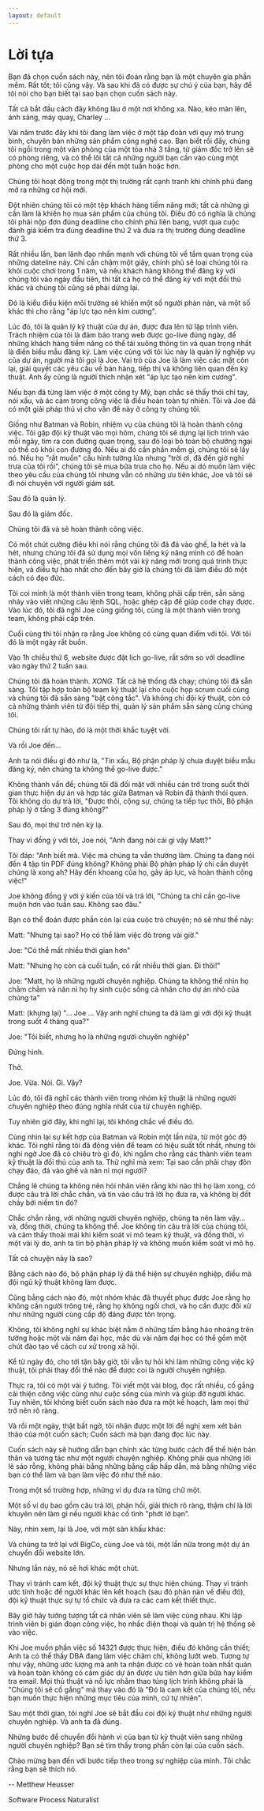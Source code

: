 ```yaml
---
layout: default
---
```


# Lời tựa

Bạn đã chọn cuốn sách này, nên tôi đoán rằng bạn là một chuyên gia phần mềm. Rất tốt; tôi cũng vậy. Và sau khi đã có được sự chú ý của bạn, hãy để tôi nói cho bạn biết tại sao bạn chọn cuốn sách này.

Tất cả bắt đầu cách đây không lâu ở một nơi không xa. Nào, kéo màn lên, ánh sáng, máy quay, Charley ...

Vài năm trước đây khi tôi đang làm việc ở một tập đoàn với quy mô trung bình, chuyên bán những sản phẩm công nghệ cao. Bạn biết rồi đấy, chúng tôi ngồi trong một văn phòng của một tòa nhà 3 tầng, từ giám đốc trở lên sẽ có phòng riêng, và có thể lôi tất cả những người bạn cần vào cùng một phòng cho một cuộc họp dài đến một tuần hoặc hơn.

Chúng tôi hoạt động trong một thị trường rất cạnh tranh khi chính phủ đang mở ra những cơ hội mới.

Đột nhiên chúng tôi có một tệp khách hàng tiềm năng mới; tất cả những gì cần làm là khiến họ mua sản phẩm của chúng tôi. Điều đó có nghĩa là chúng tôi phải nộp đơn đúng deadline cho chính phủ liên bang, vượt qua cuộc đánh giá kiểm tra đúng deadline thứ 2 và đưa ra thị trường đúng deadline thứ 3.

Rất nhiều lần, ban lãnh đạo nhấn mạnh với chúng tôi về tầm quan trọng của những dateline này. Chỉ cần chậm một giây, chính phủ sẽ loại chúng tôi ra khỏi cuộc chơi trong 1 năm, và nếu khách hàng không thể đăng ký với chúng tôi vào ngày đầu tiên, thì tất cả họ có thể đăng ký với một đối thủ khác và chúng tôi cũng sẽ phải dừng lại.

Đó là kiểu điều kiện môi trường sẽ khiến một số người phàn nàn, và một số khác thì cho rằng "áp lực tạo nên kim cương".

Lúc đó, tôi là quản lý kỹ thuật của dự án, được đưa lên từ lập trình viên. Trách nhiệm của tôi là đảm bảo trang web được go-live đúng ngày, để những khách hàng tiềm năng có thể tải xuông thông tin và quan trọng nhất là điền biểu mẫu đăng ký. Làm việc cùng với tôi lúc này là quản lý nghiệp vụ của dự án, người mà tôi gọi là Joe. Vai trò của Joe là làm việc các mặt còn lại, giải quyết các yêu cầu về bán hàng, tiếp thị và không liên quan đến ký thuật. Anh ấy cũng là người thích nhận xét "áp lực tạo nên kim cương".

Nếu bạn đã từng làm việc ở một công ty Mỹ, bạn chắc sẽ thấy thói chỉ tay, nói xấu, và ác cảm trong công việc là điều hoàn toàn tự nhiên. Tôi và Joe đã có một giải pháp thú vị cho vấn đề này ở công ty chúng tôi.

Giống như Batman và Robin, nhiệm vụ của chúng tôi là hoàn thành công việc. Tôi gặp đội kỹ thuật vào mọi hôm, chúng tôi sẽ dựng lại lịch trình vào mỗi ngày, tìm ra con đường quan trọng, sau đó loại bỏ toàn bộ chướng ngại có thể có khỏi con đường đó. Nếu ai đó cần phần mềm gì, chúng tôi sẽ lấy nó. Nếu họ "rất muốn" cấu hình tường lửa nhưng "trời ơi, đã đến giờ nghỉ trưa của tôi rồi", chúng tôi sẽ mua bữa trưa cho họ. Nếu ai dó muốn làm việc theo yêu cầu của chúng tôi nhưng vẫn có những ưu tiên khác, Joe và tôi sẽ đi nói chuyện với người giám sát.

Sau đó là quản lý.

Sau đó là giảm đốc.

Chúng tôi đã và sẽ hoàn thành công việc.

Có một chút cường điệu khi nói rằng chúng tôi đã đá vào ghế, la hét và la hét, nhưng chúng tôi đã sử dụng mọi vốn liếng kỹ năng mình có để hoàn thành công việc, phát triển thêm một vài kỹ năng mới trong quá trình thực hiện, và điều tự hào nhất cho đến bây giờ là chúng tôi đã làm điều đó một cách có đạo đức.

Tôi coi mình là một thành viên trong team, không phải cấp trên, sẵn sàng nhảy vào viết những câu lệnh SQL, hoặc ghép cặp để giúp code chạy được. Vào lúc đó, tôi đã nghĩ Joe cũng giống tôi, cũng là một thành viên trong team, không phải cấp trên.

Cuối cùng thì tôi nhận ra rằng Joe không có cùng quan điểm với tôi. Với tôi đó là một ngày rất buồn.

Vào 1h chiều thứ 6, website được đặt lịch go-live, rất sớm so với deadline vào ngày thứ 2 tuần sau.

Chúng tôi đã hoàn thành. *XONG*. Tất cả hệ thống đã chạy; chúng tôi đã sẵn sàng. Tôi tập hợp toàn bộ team kỹ thuật lại cho cuộc họp scrum cuối cùng và chúng tôi đã sẵn sàng "bật công tắc". Và không chỉ đội kỹ thuật, còn có cả những thành viên từ đội tiếp thị, quản lý sản phẩm sẵn sàng cùng chúng tôi.

Chúng tôi rất tự hào, đó là một thời khắc tuyệt vời.

Và rồi Joe đến...

Anh ta nói điều gì đó như là, "Tin xấu, Bộ phận pháp lý chưa duyệt biểu mẫu đăng ký, nên chúng ta không thể go-live được."

Không thành vấn đề; chúng tôi đã đối mặt với nhiều cản trở trong suốt thời gian thực hiện dự án và hợp tác giữa Batman và Robin đã thành thói quen. Tôi không do dự trả lời, "Được thôi, cộng sự, chúng ta tiếp tục thôi, Bộ phận pháp lý ở tầng 3 đúng không?"

Sau đó, mọi thứ trở nên kỳ lạ.

Thay vì đồng ý với tôi, Joe nói, "Anh đang nói cái gì vậy Matt?"

Tôi đáp: "Anh biết mà. Việc mà chúng ta vẫn thường làm. Chúng ta đang nói đến 4 tập tin PDF đúng không? Không phải Bộ phận pháp lý chỉ cần duyệt chúng là xong ah? Hãy đến khoang của họ, gây áp lực, và hoàn thành công việc!"

Joe không đồng ý với ý kiến của tôi và trả lời, "Chúng ta chỉ cần go-live muộn hơn vào tuần sau. Không sao đâu."

Bạn có thể đoán được phần còn lại của cuộc trò chuyện; nó sẽ như thế này:

Matt: "Nhưng tại sao? Họ có thể làm việc đó trong vài giờ."

Joe: "Có thể mất nhiều thời gian hơn"

Matt: "Nhưng họ còn cả cuối tuần, có rất nhiều thời gian. Đi thôi!"

Joe: "Matt, họ là những người chuyên nghiệp. Chúng ta không thể nhìn họ chằm chằm và năn nỉ họ hy sinh cuộc sống cá nhân cho dự án nhỏ của chúng ta"

Matt: (khựng lại) "... Joe ... Vậy anh nghĩ chúng ta đã làm gì với đội kỹ thuật trong suốt 4 tháng qua?"

Joe: "Tôi biết, nhưng họ là những người chuyên nghiệp"

Đứng hình.

Thở.

Joe. Vừa. Nói. Gì. Vậy?

Lúc đó, tôi đã nghĩ các thành viên trong nhóm kỹ thuật là những người chuyên nghiệp theo đúng nghĩa nhất của từ chuyên nghiệp.

Tuy nhiên giờ đây, khi nghĩ lại, tôi không chắc về điều đó.

Cùng nhìn lại sự kết hợp của Batman và Robin một lần nữa, từ một góc độ khác. Tôi nghĩ rằng tôi đã động viên để team có hiệu suất tốt nhất, nhưng tôi nghi ngờ Joe đã có chiêu trò gì đó, khi ngầm cho rằng các thành viên team kỹ thuật là đối thủ của anh ta. Thử nghĩ mà xem: Tại sao cần phải chạy đôn chạy đáo, đá vào ghế và năn nỉ mọi người?

Chẳng lẽ chúng ta không nên hỏi nhân viên rằng khi nào thì họ làm xong, có được câu trả lời chắc chắn, và tin vào câu trả lời họ đưa ra, và không bị đốt cháy bởi niềm tin đó?

Chắc chắn rằng, với những người chuyên nghiệp, chúng ta nên làm vậy... và, đồng thời, chúng ta không thể. Joe không tin câu trả lời của chúng tôi, và cảm thấy thoải mái khi kiếm soát vi mô team kỹ thuật, và đồng thời, vì một vài lý do, anh ta tin bộ phận pháp lý và không muốn kiểm soát vi mô họ.

Tất cả chuyện này là sao?

Bằng cách nào đó, bộ phận pháp lý đã thể hiện sự chuyên nghiệp, điều mà đội ngũ kỹ thuật không làm được.

Cũng bằng cách nào đó, một nhóm khác đã thuyết phục được Joe rằng họ không cần người trông trẻ, rằng họ không ngồi chơi, và họ cần được đối xử như những người cùng cấp độ đáng được tôn trọng.

Không, tôi không nghĩ sự khác biệt nằm ở những tấm bằng háo nhoáng trên tường hoặc một vài năm đại học, mặc dù vài năm đại học có thể gồm một chút đào tạo về cách cư xử trong xã hội.

Kể từ ngày đó, cho tới tận bây giờ, tôi vẫn tự hỏi khi làm những công việc kỹ thuật, tôi phải thay đổi thế nào để được coi là người chuyên nghiệp.

Thực ra, tôi có một vài ý tưởng. Tôi viết một vài blog, đọc rất nhiều, cố gắng cải thiện công việc cũng như cuộc sống của mình và giúp đỡ người khác. Tuy nhiên, tôi không biết cuốn sách nào đưa ra một kế hoạch, làm mọi thứ trở nên rõ ràng.

Và rồi một ngày, thật bất ngờ, tôi nhận được một lời đề nghị xem xét bản thảo của một cuốn sách; Cuốn sách mà bạn đang đọc lúc này.

Cuốn sách này sẽ hướng dẫn bạn chính xác từng bước cách để thể hiện bản thân và tương tác như một người chuyên nghiệp. Không phải qua những lời lẽ sáo rỗng, không phải bằng những bằng cấp hấp dẫn, mà bằng những việc bạn có thể làm và bạn làm việc đó như thế nào.

Trong một số trường hợp, những ví dụ đưa ra từng chữ một.

Một số ví dụ bao gồm câu trả lời, phản hồi, giải thích rõ ràng, thậm chí là lời khuyên nên làm gì nếu người khác cố tình "phớt lờ bạn".

Này, nhìn xem, lại là Joe, với một sân khấu khác:

Và chúng ta trở lại với BigCo, cùng Joe và tôi, một lần nữa trong một dự án chuyển đổi website lớn.

Nhưng lần này, nó sẽ hơi khác một chút.

Thay vì tránh cam kết, đội kỹ thuật thực sự thực hiện chúng. Thay vì tránh ước tính hoặc để người khác lên kết hoạch (sau đó phàn nàn về điều đó), đội kỹ thuật thực sự tự tổ chức và đưa ra các cam kết thiết thực.

Bây giờ hãy tưởng tượng tất cả nhân viên sẽ làm việc cùng nhau. Khi lập trình viên bị gián đoạn công việc, họ nhấc điện thoại và quản trị hệ thống sẽ vào việc.

Khi Joe muốn phần việc số 14321 được thực hiện, điều đó không cần thiết; Anh ta có thể thấy DBA đang làm việc chăm chỉ, không lướt web. Tương tự như vậy, những ước lượng mà anh ta nhận được có vẻ hoàn toàn nhất quán và hoàn toàn không có cảm giác dự án được ưu tiên hơn giữa bữa hay kiểm tra email. Mọi thủ thuật và nỗ lực nhằm thao túng lịch trình không phải là "Chúng tôi sẽ cố gắng" mà thay vào đó là "Đó là cam kết của chúng tôi, nếu bạn muốn thực hiện những mục tiêu của mình, cứ tự nhiên".

Sau một thời gian, tôi nghĩ Joe sẽ bắt đầu coi đội kỹ thuật như những người chuyên nghiệp. Và anh ta đã đúng.

Những bước để chuyển đổi hành vi của bạn từ kỹ thuật viên sang những người chuyên nghiệp? Bạn sẽ tìm thấy trong phần còn lại của cuốn sách.

Chào mừng bạn đến với bước tiếp theo trong sự nghiệp của mình. Tôi chắc rằng bạn sẽ thích nó.

-- Metthew Heusser

Software Process Naturalist